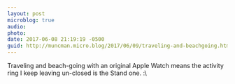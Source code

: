 ```yaml
---
layout: post
microblog: true
audio: 
photo: 
date: 2017-06-08 21:19:19 -0500
guid: http://muncman.micro.blog/2017/06/09/traveling-and-beachgoing.html
---
```

Traveling and beach-going with an original Apple Watch means the activity ring I keep leaving un-closed is the Stand one. 
:\ 
